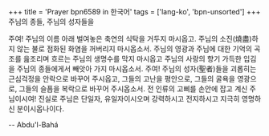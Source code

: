 +++
title = 'Prayer bpn6589 in 한국어'
tags = ['lang-ko', 'bpn-unsorted']
+++
주님의 종들, 주님의 성자들을

주여! 주님의 이름 아래 벌여놓은 축연의 식탁을 거두지 마시옵고. 주님의 소진(燒盡)하지 않는 불로 점화된 화염을 꺼버리지 마시옵소서. 주님의 영광과 주님에 대한 기억의 곡조를 읊조리며 흐르는 주님의 생명수를 막지 마시옵고 주님의 사랑의 향기 가득한 입김을 주님의 종들에게서 빼앗아 가지 마시옵소서.
주여! 주님의 성자(聖者)들을 괴롭히는 근심걱정을 안락으로 바꾸어 주시옵고, 그들의 고난을 평안으로, 그들의 굴욕을 영광으로, 그들의 슬픔을 복락으로 바꾸어 주시옵소서. 전 인류의 고삐를 손안에 잡고 계신 주님이시여!
진실로 주님은 단일자, 유일자이시오며 강력하시고 전지하시고 지극히 영명하신 분이시옵나이다.

-- Abdu'l-Bahá
